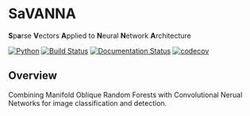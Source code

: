 # SaVANNA
**S**p**a**rse **V**ectors **A**pplied to **N**eural **N**etwork **A**rchitecture

[![Python](https://img.shields.io/badge/python-3.6-blue.svg)]()
[![Build Status](https://travis-ci.com/NeuroDataDesign/savanna.svg?branch=master)](https://travis-ci.com/NeuroDataDesign/savanna)
[![Documentation Status](https://readthedocs.org/projects/savanna-ndd/badge/?version=latest)](https://savanna-ndd.readthedocs.io/en/latest/?badge=latest)
[![codecov](https://codecov.io/gh/NeuroDataDesign/savanna/branch/master/graph/badge.svg)](https://codecov.io/gh/NeuroDataDesign/savanna)

## Overview

Combining Manifold Oblique Random Forests with Convolutional Nerual Networks for image classification and detection.

